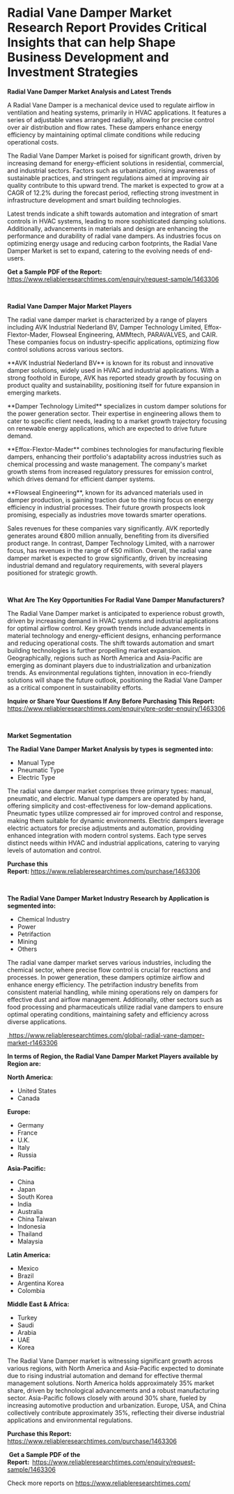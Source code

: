 <p><h1>Radial Vane Damper Market Research Report Provides Critical Insights that can help Shape Business Development and Investment Strategies</h1></p><p><strong>Radial Vane Damper Market Analysis and Latest Trends</strong></p>
<p><p>A Radial Vane Damper is a mechanical device used to regulate airflow in ventilation and heating systems, primarily in HVAC applications. It features a series of adjustable vanes arranged radially, allowing for precise control over air distribution and flow rates. These dampers enhance energy efficiency by maintaining optimal climate conditions while reducing operational costs.</p><p>The Radial Vane Damper Market is poised for significant growth, driven by increasing demand for energy-efficient solutions in residential, commercial, and industrial sectors. Factors such as urbanization, rising awareness of sustainable practices, and stringent regulations aimed at improving air quality contribute to this upward trend. The market is expected to grow at a CAGR of 12.2% during the forecast period, reflecting strong investment in infrastructure development and smart building technologies.</p><p>Latest trends indicate a shift towards automation and integration of smart controls in HVAC systems, leading to more sophisticated damping solutions. Additionally, advancements in materials and design are enhancing the performance and durability of radial vane dampers. As industries focus on optimizing energy usage and reducing carbon footprints, the Radial Vane Damper Market is set to expand, catering to the evolving needs of end-users.</p></p>
<p><strong>Get a Sample PDF of the Report:&nbsp;</strong> <a href="https://www.reliableresearchtimes.com/enquiry/request-sample/1463306?utm_campaign=3036&utm_medium=2&utm_source=Github&utm_content=ia&utm_term=12042025&utm_id=radial-vane-damper">https://www.reliableresearchtimes.com/enquiry/request-sample/1463306</a></p>
<p>&nbsp;</p>
<p><strong>Radial Vane Damper Major Market Players</strong></p>
<p><p>The radial vane damper market is characterized by a range of players including AVK Industrial Nederland BV, Damper Technology Limited, Effox-Flextor-Mader, Flowseal Engineering, AMMtech, PARAVALVES, and CAIR. These companies focus on industry-specific applications, optimizing flow control solutions across various sectors.</p><p>**AVK Industrial Nederland BV** is known for its robust and innovative damper solutions, widely used in HVAC and industrial applications. With a strong foothold in Europe, AVK has reported steady growth by focusing on product quality and sustainability, positioning itself for future expansion in emerging markets.</p><p>**Damper Technology Limited** specializes in custom damper solutions for the power generation sector. Their expertise in engineering allows them to cater to specific client needs, leading to a market growth trajectory focusing on renewable energy applications, which are expected to drive future demand.</p><p>**Effox-Flextor-Mader** combines technologies for manufacturing flexible dampers, enhancing their portfolio's adaptability across industries such as chemical processing and waste management. The company's market growth stems from increased regulatory pressures for emission control, which drives demand for efficient damper systems.</p><p>**Flowseal Engineering**, known for its advanced materials used in damper production, is gaining traction due to the rising focus on energy efficiency in industrial processes. Their future growth prospects look promising, especially as industries move towards smarter operations.</p><p>Sales revenues for these companies vary significantly. AVK reportedly generates around €800 million annually, benefiting from its diversified product range. In contrast, Damper Technology Limited, with a narrower focus, has revenues in the range of €50 million. Overall, the radial vane damper market is expected to grow significantly, driven by increasing industrial demand and regulatory requirements, with several players positioned for strategic growth.</p></p>
<p>&nbsp;</p>
<p><strong>What Are The Key Opportunities For Radial Vane Damper Manufacturers?</strong></p>
<p><p>The Radial Vane Damper market is anticipated to experience robust growth, driven by increasing demand in HVAC systems and industrial applications for optimal airflow control. Key growth trends include advancements in material technology and energy-efficient designs, enhancing performance and reducing operational costs. The shift towards automation and smart building technologies is further propelling market expansion. Geographically, regions such as North America and Asia-Pacific are emerging as dominant players due to industrialization and urbanization trends. As environmental regulations tighten, innovation in eco-friendly solutions will shape the future outlook, positioning the Radial Vane Damper as a critical component in sustainability efforts.</p></p>
<p><strong>Inquire or Share Your Questions If Any Before Purchasing This Report:</strong> <a href="https://www.reliableresearchtimes.com/enquiry/pre-order-enquiry/1463306?utm_campaign=3036&utm_medium=2&utm_source=Github&utm_content=ia&utm_term=12042025&utm_id=radial-vane-damper">https://www.reliableresearchtimes.com/enquiry/pre-order-enquiry/1463306</a></p>
<p>&nbsp;</p>
<p><strong>Market Segmentation</strong></p>
<p><strong>The Radial Vane Damper Market Analysis by types is segmented into:</strong></p>
<p><ul><li>Manual Type</li><li>Pneumatic Type</li><li>Electric Type</li></ul></p>
<p><p>The radial vane damper market comprises three primary types: manual, pneumatic, and electric. Manual type dampers are operated by hand, offering simplicity and cost-effectiveness for low-demand applications. Pneumatic types utilize compressed air for improved control and response, making them suitable for dynamic environments. Electric dampers leverage electric actuators for precise adjustments and automation, providing enhanced integration with modern control systems. Each type serves distinct needs within HVAC and industrial applications, catering to varying levels of automation and control.</p></p>
<p><strong>Purchase this Report:&nbsp;</strong><a href="https://www.reliableresearchtimes.com/purchase/1463306?utm_campaign=3036&utm_medium=2&utm_source=Github&utm_content=ia&utm_term=12042025&utm_id=radial-vane-damper">https://www.reliableresearchtimes.com/purchase/1463306</a></p>
<p>&nbsp;</p>
<p><strong>The Radial Vane Damper Market Industry Research by Application is segmented into:</strong></p>
<p><ul><li>Chemical Industry</li><li>Power</li><li>Petrifaction</li><li>Mining</li><li>Others</li></ul></p>
<p><p>The radial vane damper market serves various industries, including the chemical sector, where precise flow control is crucial for reactions and processes. In power generation, these dampers optimize airflow and enhance energy efficiency. The petrifaction industry benefits from consistent material handling, while mining operations rely on dampers for effective dust and airflow management. Additionally, other sectors such as food processing and pharmaceuticals utilize radial vane dampers to ensure optimal operating conditions, maintaining safety and efficiency across diverse applications.</p></p>
<p><a href="https://www.reliableresearchtimes.com/global-radial-vane-damper-market-r1463306?utm_campaign=3036&utm_medium=2&utm_source=Github&utm_content=ia&utm_term=12042025&utm_id=radial-vane-damper">&nbsp;https://www.reliableresearchtimes.com/global-radial-vane-damper-market-r1463306</a></p>
<p><strong>In terms of Region, the Radial Vane Damper Market Players available by Region are:</strong></p>
<p>
    <p> <strong> North America: </strong>
        <ul>
            <li>United States</li>
            <li>Canada</li>
        </ul>
        </p> 
    <p> <strong> Europe: </strong>
        <ul>
            <li>Germany</li>
            <li>France</li>
            <li>U.K.</li>
            <li>Italy</li>
            <li>Russia</li>
        </ul>
        </p> 
    <p> <strong> Asia-Pacific: </strong>
        <ul>
            <li>China</li>
            <li>Japan</li>
            <li>South Korea</li>
            <li>India</li>
            <li>Australia</li>
            <li>China Taiwan</li>
            <li>Indonesia</li>
            <li>Thailand</li>
            <li>Malaysia</li>
        </ul>
        </p> 
    <p> <strong> Latin America: </strong>
        <ul>
            <li>Mexico</li>
            <li>Brazil</li>
            <li>Argentina Korea</li>
            <li>Colombia</li>
        </ul>
        </p> 
    <p> <strong> Middle East & Africa: </strong>
        <ul>
            <li>Turkey</li>
            <li>Saudi</li>
            <li>Arabia</li>
            <li>UAE</li>
            <li>Korea</li>
        </ul>
    </p>
    </p>
<p><p>The Radial Vane Damper market is witnessing significant growth across various regions, with North America and Asia-Pacific expected to dominate due to rising industrial automation and demand for effective thermal management solutions. North America holds approximately 35% market share, driven by technological advancements and a robust manufacturing sector. Asia-Pacific follows closely with around 30% share, fueled by increasing automotive production and urbanization. Europe, USA, and China collectively contribute approximately 35%, reflecting their diverse industrial applications and environmental regulations.</p></p>
<p><strong>Purchase this Report: </strong><a href="https://www.reliableresearchtimes.com/purchase/1463306?utm_campaign=3036&utm_medium=2&utm_source=Github&utm_content=ia&utm_term=12042025&utm_id=radial-vane-damper">https://www.reliableresearchtimes.com/purchase/1463306</a></p>
<p>&nbsp;<strong>Get a Sample PDF of the Report:&nbsp;&nbsp;</strong><a href="https://www.reliableresearchtimes.com/enquiry/request-sample/1463306?utm_campaign=3036&utm_medium=2&utm_source=Github&utm_content=ia&utm_term=12042025&utm_id=radial-vane-damper">https://www.reliableresearchtimes.com/enquiry/request-sample/1463306</a></p>
<p><strong></strong></p>
<p>Check more reports on <a href="https://www.reliableresearchtimes.com/?utm_campaign=3036&utm_medium=2&utm_source=Github&utm_content=ia&utm_term=12042025&utm_id=radial-vane-damper">https://www.reliableresearchtimes.com/</a></p>